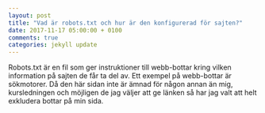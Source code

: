 ```yaml
---
layout: post
title: "Vad är robots.txt och hur är den konfigurerad för sajten?"
date: 2017-11-17 05:00:00 + 0100
comments: true
categories: jekyll update
---
```

Robots.txt är en fil som ger instruktioner till webb-bottar kring vilken information på sajten de får ta del av. Ett exempel på webb-bottar är sökmotorer. Då den här sidan inte är ämnad för någon annan än mig, kursledningen och möjligen de jag väljer att ge länken så har jag valt att helt exkludera bottar på min sida.